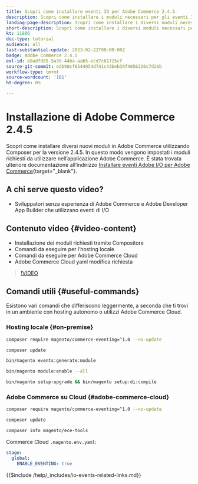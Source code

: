 ```yaml
---
title: Scopri come installare eventi IO per Adobe Commerce 2.4.5
description: Scopri come installare i moduli necessari per gli eventi IO in Adobe Commerce 2.4.5 da utilizzare in Adobe Developer App Builder
landing-page-description: Scopri come installare i diversi moduli necessari per Adobe Commerce 2.4.5 utilizzando Compositore.
short-description: Scopri come installare i diversi moduli necessari per Adobe Commerce 2.4.5 utilizzando Compositore.
kt: 11886
doc-type: tutorial
audience: all
last-substantial-update: 2023-02-22T00:00:00Z
badge: Adobe Commerce 2.4.5
exl-id: e0adfd85-5a3d-44ba-aab5-ecd7c61715cf
source-git-commit: edb98cf6544954d741c43beb39f4056326c7d26b
workflow-type: tm+mt
source-wordcount: '181'
ht-degree: 0%

---
```


# Installazione di Adobe Commerce 2.4.5

Scopri come installare diversi nuovi moduli in Adobe Commerce utilizzando Composer per la versione 2.4.5. In questo modo vengono impostati i moduli richiesti da utilizzare nell’applicazione Adobe Commerce. È stata trovata ulteriore documentazione all’indirizzo [Installare eventi Adobe I/O per Adobe Commerce](https://developer.adobe.com/commerce/events/get-started/installation/){target="_blank"}.

## A chi serve questo video?

* Sviluppatori senza esperienza di Adobe Commerce e Adobe Developer App Builder che utilizzano eventi di I/O

## Contenuto video {#video-content}

* Installazione dei moduli richiesti tramite Compositore
* Comandi da eseguire per l’hosting locale
* Comandi da eseguire per Adobe Commerce Cloud
* Adobe Commerce Cloud yaml modifica richiesta

>[!VIDEO](https://video.tv.adobe.com/v/3415794?quality=12&learn=on)

## Comandi utili {#useful-commands}

Esistono vari comandi che differiscono leggermente, a seconda che ti trovi in un ambiente con hosting autonomo o utilizzi Adobe Commerce Cloud.

### Hosting locale {#on-premise}

```bash
composer require magento/commerce-eventing=^1.0 --no-update

composer update

bin/magento events:generate:module

bin/magento module:enable --all

bin/magento setup:upgrade && bin/magento setup:di:compile
```

### Adobe Commerce su Cloud {#adobe-commerce-cloud}

```bash
composer require magento/commerce-eventing=^1.0 --no-update

composer update

composer info magento/ece-tools
```

Commerce Cloud `.magento.env.yaml`:

```yaml
stage:
  global:
    ENABLE_EVENTING: true
```

{{$include /help/_includes/io-events-related-links.md}}
